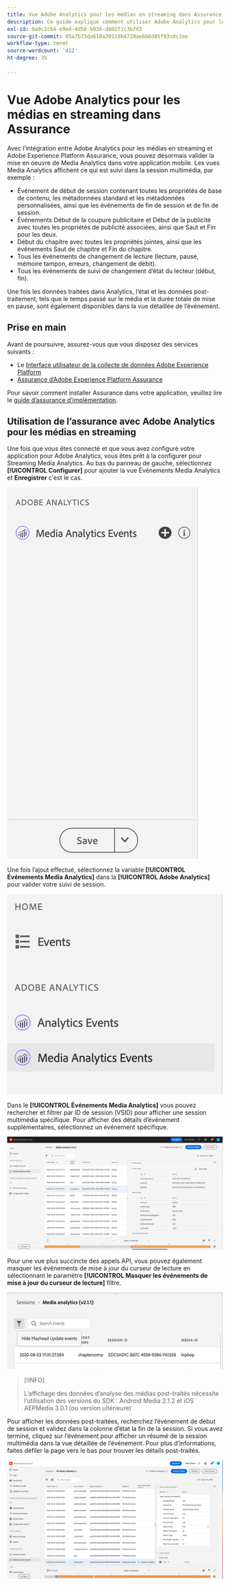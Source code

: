 ```yaml
---
title: Vue Adobe Analytics pour les médias en streaming dans Assurance
description: Ce guide explique comment utiliser Adobe Analytics pour les médias en streaming avec Adobe Experience Platform Assurance.
exl-id: 9a9c2c64-e9ed-4d58-b936-d802f1c3b7d3
source-git-commit: 05a7b73da610a30119b4719ae6b6d85f93cdc2ae
workflow-type: tm+mt
source-wordcount: '412'
ht-degree: 3%

---
```


# Vue Adobe Analytics pour les médias en streaming dans Assurance

Avec l’intégration entre Adobe Analytics pour les médias en streaming et Adobe Experience Platform Assurance, vous pouvez désormais valider la mise en oeuvre de Media Analytics dans votre application mobile. Les vues Media Analytics affichent ce qui est suivi dans la session multimédia, par exemple :

- Événement de début de session contenant toutes les propriétés de base de contenu, les métadonnées standard et les métadonnées personnalisées, ainsi que les événements de fin de session et de fin de session.
- Événements Début de la coupure publicitaire et Début de la publicité avec toutes les propriétés de publicité associées, ainsi que Saut et Fin pour les deux.
- Début du chapitre avec toutes les propriétés jointes, ainsi que les événements Saut de chapitre et Fin du chapitre.
- Tous les événements de changement de lecture (lecture, pause, mémoire tampon, erreurs, changement de débit).
- Tous les événements de suivi de changement d’état du lecteur (début, fin).

Une fois les données traitées dans Analytics, l’état et les données post-traitement, tels que le temps passé sur le média et la durée totale de mise en pause, sont également disponibles dans la vue détaillée de l’événement.

## Prise en main

Avant de poursuivre, assurez-vous que vous disposez des services suivants :

- Le [Interface utilisateur de la collecte de données Adobe Experience Platform](https://experience.adobe.com/#/data-collection/)
- [Assurance d’Adobe Experience Platform Assurance](https://experience.adobe.com/assurance)

Pour savoir comment installer Assurance dans votre application, veuillez lire le [guide d’assurance d’implémentation](../tutorials/implement-assurance.md).

## Utilisation de l’assurance avec Adobe Analytics pour les médias en streaming

Une fois que vous êtes connecté et que vous avez configuré votre application pour Adobe Analytics, vous êtes prêt à la configurer pour Streaming Media Analytics. Au bas du panneau de gauche, sélectionnez **[!UICONTROL Configurer]** pour ajouter la vue Événements Media Analytics et **Enregistrer** c&#39;est le cas.

![Configuration](./images/adobe-analytics-streaming-media/configure.png)

Une fois l’ajout effectué, sélectionnez la variable **[!UICONTROL Événements Media Analytics]** dans la **[!UICONTROL Adobe Analytics]** pour valider votre suivi de session.

![Sélectionner](./images/adobe-analytics-streaming-media/select.png)

Dans le **[!UICONTROL Événements Media Analytics]** vous pouvez rechercher et filtrer par ID de session (VSID) pour afficher une session multimédia spécifique. Pour afficher des détails d’événement supplémentaires, sélectionnez un événement spécifique.

![Événements de médias](./images/adobe-analytics-streaming-media/media-events.png)

Pour une vue plus succincte des appels API, vous pouvez également masquer les événements de mise à jour du curseur de lecture en sélectionnant le paramètre **[!UICONTROL Masquer les événements de mise à jour du curseur de lecture]** filtre.

![Masquer le curseur de lecture](./images/adobe-analytics-streaming-media/hide-playhead.png)

>[!INFO]
>
>L’affichage des données d’analyse des médias post-traités nécessite l’utilisation des versions du SDK : Android Media 2.1.2 et iOS AEPMedia 3.0.1 (ou version ultérieure)

Pour afficher les données post-traitées, recherchez l’événement de début de session et validez dans la colonne d’état la fin de la session. Si vous avez terminé, cliquez sur l’événement pour afficher un résumé de la session multimédia dans la vue détaillée de l’événement. Pour plus d’informations, faites défiler la page vers le bas pour trouver les détails post-traités.

![Vue après traitement](./images/adobe-analytics-streaming-media/post-processed-view.png)
